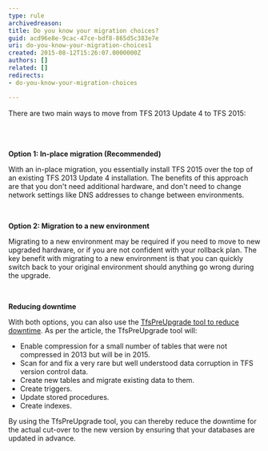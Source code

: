 ```yaml
---
type: rule
archivedreason: 
title: Do you know your migration choices?
guid: acd96e8e-9cac-47ce-bdf8-865d5c383e7e
uri: do-you-know-your-migration-choices1
created: 2015-08-12T15:26:07.0000000Z
authors: []
related: []
redirects:
- do-you-know-your-migration-choices

---
```



<p><span style="line-height&#58;20.7999992370605px;">There are two main ways to move from TFS 2013 Update 4 to TFS 2015&#58;</span></p>
<br><excerpt class='endintro'></excerpt><br>
<p><strong>Option 1&#58; </strong><strong>In-place migration (Recommended)</strong></p><p>With an in-place migration, you essentially install TFS 2015 over the top of an existing TFS 2013 Update 4 installation. The benefits of this approach are that you don't need additional hardware, and don't need to change network settings like DNS addresses to change between environments.</p><p>&#160;</p><p><strong>Option 2&#58; Migration to a new environment</strong></p><p>Migrating to a new environment may be required if you need to move to new upgraded hardware, or if you are not confident with your rollback plan. The key benefit with migrating to a new environment is that you can quickly switch back to your original environment should anything go wrong during the upgrade.</p><p>&#160;</p><p><strong>Reducing downtime</strong></p><p>With both options, you can also use the <a href="https&#58;//msdn.microsoft.com/en-us/Library/vs/alm/TFS/upgrade/pre-upgrade">TfsPreUpgrade tool to reduce downtime</a>. As per the article, the TfsPreUpgrade tool will&#58;</p><ul style="list-style-type&#58;disc;"><li>Enable compression for a small number of tables that were not compressed in 2013 but will be in 2015.</li><li>Scan for and fix a very rare but well understood data corruption in TFS version control data.</li><li>Create new tables and migrate existing data to them.</li><li>Create triggers.</li><li>Update stored procedures.</li><li>Create indexes.</li></ul><p>By using the TfsPreUpgrade tool, you can thereby reduce the downtime for the actual cut-over to the new version by ensuring that your databases are updated in advance.</p>


